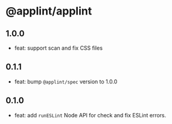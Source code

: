 # @applint/applint

## 1.0.0

- feat: support scan and fix CSS files

## 0.1.1

- feat: bump `@applint/spec` version to 1.0.0

## 0.1.0

- feat: add `runESLint` Node API for check and fix ESLint errors.
